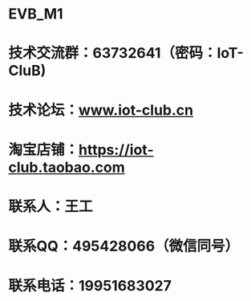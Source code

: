 # EVB_M1

# 技术交流群：63732641（密码：IoT-CluB)
# 技术论坛：www.iot-club.cn
# 淘宝店铺：https://iot-club.taobao.com
# 联系人：王工
# 联系QQ：495428066（微信同号）
# 联系电话：19951683027
